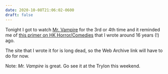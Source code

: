 ```yaml
---
date: 2020-10-08T21:06:02-0600
draft: false
---
```


Tonight I got to watch [Mr. Vampire](https://www.trylon.org/films/category/horror-from-hong-kong/) for the 3rd or 4th time and it reminded me of [this primer on HK Horror/Comedies](https://web.archive.org/web/20111111131107/http://www.greencine.com/static/primers/asianhorror1.jsp) that I wrote around 16 years (!) ago.

The site that I wrote it for is long dead, so the Web Archive link will have to do for now.

Note: _Mr. Vampire_ is great. Go see it at the Trylon this weekend.

